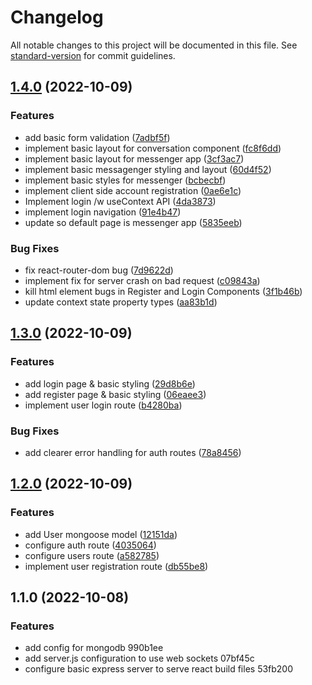 # Changelog

All notable changes to this project will be documented in this file. See [standard-version](https://github.com/conventional-changelog/standard-version) for commit guidelines.

## [1.4.0](https://github.com/Jaymontojo/J-chat/compare/v1.3.0...v1.4.0) (2022-10-09)


### Features

* add basic form validation ([7adbf5f](https://github.com/Jaymontojo/J-chat/commit/7adbf5f405c9e5af641a010b5e6d3ed86f67288a))
* implement basic layout for conversation component ([fc8f6dd](https://github.com/Jaymontojo/J-chat/commit/fc8f6ddcdd722316e39db75f0944129b998a89f7))
* implement basic layout for messenger app ([3cf3ac7](https://github.com/Jaymontojo/J-chat/commit/3cf3ac726dc4dc7d936c08e24938a327f2f88a76))
* implement basic messagenger styling and layout ([60d4f52](https://github.com/Jaymontojo/J-chat/commit/60d4f5250b9be5558f42df5a64ed959dcd9c00f0))
* implement basic styles for messenger ([bcbecbf](https://github.com/Jaymontojo/J-chat/commit/bcbecbf3ae5c6b8b98be80f4cf42bb5d56edc42d))
* implement client side account registration ([0ae6e1c](https://github.com/Jaymontojo/J-chat/commit/0ae6e1ced93a781a033a8271de215fad2186e030))
* Implement login /w useContext API ([4da3873](https://github.com/Jaymontojo/J-chat/commit/4da3873c84c81443841b95c6f6e513da98cbc074))
* implement login navigation ([91e4b47](https://github.com/Jaymontojo/J-chat/commit/91e4b47f2880ca336ef7b5a5fa8142bdc86d3466))
* update so default page is messenger app ([5835eeb](https://github.com/Jaymontojo/J-chat/commit/5835eeb2eec7c0a9e45f45f2a538f7a6847100a6))


### Bug Fixes

* fix react-router-dom bug ([7d9622d](https://github.com/Jaymontojo/J-chat/commit/7d9622dcefb2ae123dd8d8f67252680537b0fea3))
* implement fix for server crash on bad request ([c09843a](https://github.com/Jaymontojo/J-chat/commit/c09843abcef9790e3c93bb0b736f8e9358e25f12))
* kill html element bugs in Register and Login Components ([3f1b46b](https://github.com/Jaymontojo/J-chat/commit/3f1b46b632ecd66a73c6fa340c3fc2f48903d993))
* update context state property types ([aa83b1d](https://github.com/Jaymontojo/J-chat/commit/aa83b1dfc6079bb51a3a0b65762046da0db23fe1))

## [1.3.0](https://github.com/Jaymontojo/J-chat/compare/v1.2.0...v1.3.0) (2022-10-09)


### Features

* add login page & basic styling ([29d8b6e](https://github.com/Jaymontojo/J-chat/commit/29d8b6e60e665a9528b1054a4d0d470568cec45a))
* add register page & basic styling ([06eaee3](https://github.com/Jaymontojo/J-chat/commit/06eaee3f1a56fc22cf313b20828d2e2350ea22b2))
* implement user login route ([b4280ba](https://github.com/Jaymontojo/J-chat/commit/b4280ba0a40eee6bb7007561f442cf65c77f3d81))


### Bug Fixes

* add clearer error handling for auth routes ([78a8456](https://github.com/Jaymontojo/J-chat/commit/78a8456f0a6fe641d2c37445a7753e8e26e63289))

## [1.2.0](https://github.com/Jaymontojo/J-chat/compare/v1.1.0...v1.2.0) (2022-10-09)


### Features

* add User mongoose model ([12151da](https://github.com/Jaymontojo/J-chat/commit/12151da3d0bc664529611d2d29db37cf20a3a3cc))
* configure auth route ([4035064](https://github.com/Jaymontojo/J-chat/commit/4035064ce76affa23e2813c760c1f90c6d9e3fe6))
* configure users route ([a582785](https://github.com/Jaymontojo/J-chat/commit/a582785aab7f33b714bc3b1f1e6ba144ebe138ca))
* implement user registration route ([db55be8](https://github.com/Jaymontojo/J-chat/commit/db55be8f65a11ed27a7e223ae2d8c3c38b4658f5))

## 1.1.0 (2022-10-08)


### Features

* add config for mongodb 990b1ee
* add server.js configuration to use web sockets 07bf45c
* configure basic express server to serve react build files 53fb200
